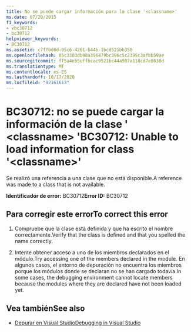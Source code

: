 ```yaml
---
title: No se puede cargar información para la clase '<classname>'
ms.date: 07/20/2015
f1_keywords:
- vbc30712
- bc30712
helpviewer_keywords:
- BC30712
ms.assetid: c7ffbd6d-05c6-4261-b44b-1bcd521bb350
ms.openlocfilehash: 05c3303db90a396479bc396c5c2395c3afbb59ae
ms.sourcegitcommit: ff5a4eb5cffbcac9521bc44a907a118cd7e8638d
ms.translationtype: MT
ms.contentlocale: es-ES
ms.lasthandoff: 10/17/2020
ms.locfileid: "92161613"
---
```

# <a name="bc30712-unable-to-load-information-for-class-classname"></a><span data-ttu-id="a7340-102">BC30712: no se puede cargar la información de la clase ' \<classname> '</span><span class="sxs-lookup"><span data-stu-id="a7340-102">BC30712: Unable to load information for class '\<classname>'</span></span>

<span data-ttu-id="a7340-103">Se realizó una referencia a una clase que no está disponible.</span><span class="sxs-lookup"><span data-stu-id="a7340-103">A reference was made to a class that is not available.</span></span>

 <span data-ttu-id="a7340-104">**Identificador de error:** BC30712</span><span class="sxs-lookup"><span data-stu-id="a7340-104">**Error ID:** BC30712</span></span>

## <a name="to-correct-this-error"></a><span data-ttu-id="a7340-105">Para corregir este error</span><span class="sxs-lookup"><span data-stu-id="a7340-105">To correct this error</span></span>

1. <span data-ttu-id="a7340-106">Compruebe que la clase está definida y que ha escrito el nombre correctamente.</span><span class="sxs-lookup"><span data-stu-id="a7340-106">Verify that the class is defined and that you spelled the name correctly.</span></span>

2. <span data-ttu-id="a7340-107">Intente obtener acceso a uno de los miembros declarados en el módulo.</span><span class="sxs-lookup"><span data-stu-id="a7340-107">Try accessing one of the members declared in the module.</span></span> <span data-ttu-id="a7340-108">En algunos casos, el entorno de depuración no encuentra los miembros porque los módulos donde se declaran no se han cargado todavía.</span><span class="sxs-lookup"><span data-stu-id="a7340-108">In some cases, the debugging environment cannot locate members because the modules where they are declared have not been loaded yet.</span></span>

## <a name="see-also"></a><span data-ttu-id="a7340-109">Vea también</span><span class="sxs-lookup"><span data-stu-id="a7340-109">See also</span></span>

- [<span data-ttu-id="a7340-110">Depurar en Visual Studio</span><span class="sxs-lookup"><span data-stu-id="a7340-110">Debugging in Visual Studio</span></span>](/visualstudio/debugger/debugger-feature-tour)
